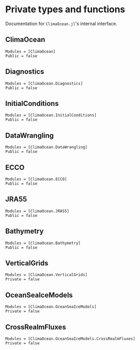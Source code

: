 # Private types and functions

Documentation for `ClimaOcean.jl`'s internal interface.

## ClimaOcean

```@autodocs
Modules = [ClimaOcean]
Public = false
```

## Diagnostics

```@autodocs
Modules = [ClimaOcean.Diagnostics]
Public = false
```


## InitialConditions

```@autodocs
Modules = [ClimaOcean.InitialConditions]
Public = false
```

## DataWrangling

```@autodocs
Modules = [ClimaOcean.DataWrangling]
Public = false
```

## ECCO

```@autodocs
Modules = [ClimaOcean.ECCO]
Public = false
```

## JRA55

```@autodocs
Modules = [ClimaOcean.JRA55]
Public = false
```

## Bathymetry

```@autodocs
Modules = [ClimaOcean.Bathymetry]
Public = false
```

## VerticalGrids

```@autodocs
Modules = [ClimaOcean.VerticalGrids]
Private = false
```

## OceanSeaIceModels

```@autodocs
Modules = [ClimaOcean.OceanSeaIceModels]
Private = false
```

## CrossRealmFluxes

```@autodocs
Modules = [ClimaOcean.OceanSeaIceModels.CrossRealmFluxes]
Private = false
```
